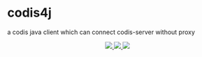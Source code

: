 # codis4j
a codis java client which can connect codis-server without proxy

<p align="center">
    <p align="center">
         <a href="http://opensource.org/licenses/MIT">
             <img src="http://opensource.org/licenses/MIT.svg" >
         </a>
        <a href="https://travis-ci.org/zhaofutao/codis4j">
            <img src="https://travis-ci.org/zhaofutao/codis4j.svg?branch=master" >
        </a>
        <a href="https://maven-badges.herokuapp.com/maven-central/com.zhaofutao/codis4j/">
            <img src="https://maven-badges.herokuapp.com/maven-central/com.zhaofutao/codis4j/badge.svg" >
        </a>
    </p>    
</p>
